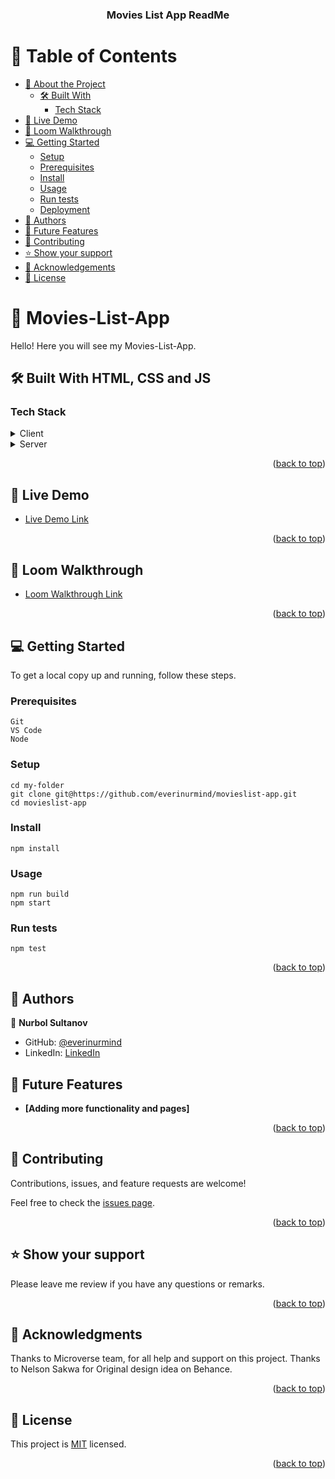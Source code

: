 <a name="readme-top"></a>

<div align="center">

  <h3><b>Movies List App ReadMe</b></h3>

</div>

# 📗 Table of Contents

- [📖 About the Project](#about-project)
  - [🛠 Built With](#built-with)
    - [Tech Stack](#tech-stack)
- [🚀 Live Demo](#live-demo)
- [🎥 Loom Walkthrough](#loom-walkthrough)
- [💻 Getting Started](#getting-started)
  - [Setup](#setup)
  - [Prerequisites](#prerequisites)
  - [Install](#install)
  - [Usage](#usage)
  - [Run tests](#run-tests)
  - [Deployment](#triangular_flag_on_post-deployment)
- [👥 Authors](#authors)
- [🔭 Future Features](#future-features)
- [🤝 Contributing](#contributing)
- [⭐️ Show your support](#support)
- [🙏 Acknowledgements](#acknowledgements)
- [📝 License](#license)

# 📖 Movies-List-App <a name="about-project"></a>

Hello! Here you will see my Movies-List-App.

## 🛠 Built With HTML, CSS and JS <a name="built-with"></a>

### Tech Stack <a name="tech-stack"></a>

<details>
  <summary>Client</summary>
  <ul>
    <li><a href="https://code.visualstudio.com/">Visual Studio Code</a></li>
  </ul>
</details>

<details>
  <summary>Server</summary>
  <ul>
    <li><a href="https://github.com/">GitHub</a></li>
  </ul>
</details>

<p align="right">(<a href="#readme-top">back to top</a>)</p>

## 🚀 Live Demo <a name="live-demo"></a>

- [Live Demo Link](https://movieslist-app.onrender.com/)

<p align="right">(<a href="#readme-top">back to top</a>)</p>

## 🎥 Loom Walkthrough <a name="loom-walkthrough"></a>

- [Loom Walkthrough Link](https://www.loom.com/share/f70850fe115442fbb9a45942c239c5a1)

<p align="right">(<a href="#readme-top">back to top</a>)</p>

## 💻 Getting Started <a name="getting-started"></a>

To get a local copy up and running, follow these steps.

### Prerequisites
```
Git
VS Code
Node
```

### Setup
```
cd my-folder
git clone git@https://github.com/everinurmind/movieslist-app.git
cd movieslist-app
```
### Install
```
npm install
```
### Usage
```
npm run build
npm start
```
### Run tests
```
npm test
```

<p align="right">(<a href="#readme-top">back to top</a>)</p>

## 👥 Authors <a name="authors"></a>

👤 **Nurbol Sultanov**

- GitHub: [@everinurmind](https://github.com/everinurmind)
- LinkedIn: [LinkedIn](https://www.linkedin.com/in/everinurmind)

## 🔭 Future Features <a name="future-features"></a>

- **[Adding more functionality and pages]**

<p align="right">(<a href="#readme-top">back to top</a>)</p>

## 🤝 Contributing <a name="contributing"></a>

Contributions, issues, and feature requests are welcome!

Feel free to check the [issues page](https://github.com/everinurmind/movieslist-app/issues).

<p align="right">(<a href="#readme-top">back to top</a>)</p>

## ⭐️ Show your support <a name="support"></a>

Please leave me review if you have any questions or remarks.

<p align="right">(<a href="#readme-top">back to top</a>)</p>


## 🙏 Acknowledgments <a name="acknowledgements"></a>

Thanks to Microverse team, for all help and support on this project.
Thanks to Nelson Sakwa for Original design idea on Behance.

<p align="right">(<a href="#readme-top">back to top</a>)</p>

## 📝 License <a name="license"></a>

This project is [MIT](LICENSE) licensed.

<p align="right">(<a href="#readme-top">back to top</a>)</p>
